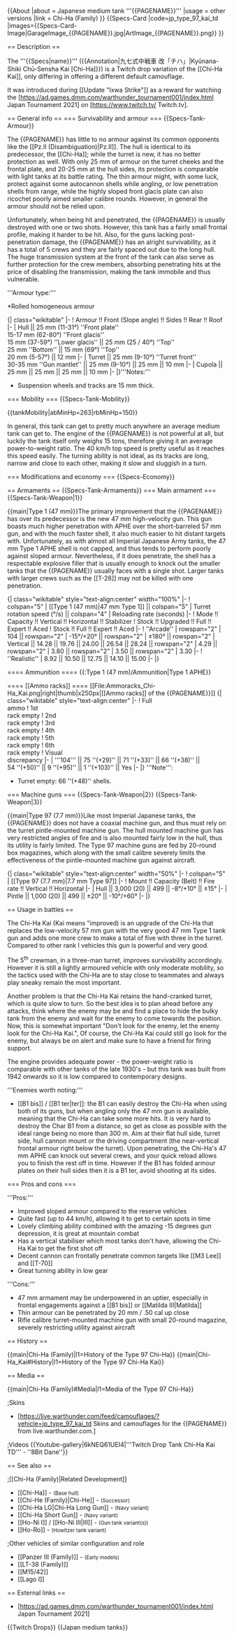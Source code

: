 {{About
|about = Japanese medium tank '''{{PAGENAME}}'''
|usage = other versions
|link = Chi-Ha (Family)
}}
{{Specs-Card
|code=jp_type_97_kai_td
|images={{Specs-Card-Image|GarageImage_{{PAGENAME}}.jpg|ArtImage_{{PAGENAME}}.png}}
}}

== Description ==
<!-- ''In the description, the first part should be about the history of the creation and combat usage of the vehicle, as well as its key features. In the second part, tell the reader about the ground vehicle in the game. Insert a screenshot of the vehicle, so that if the novice player does not remember the vehicle by name, he will immediately understand what kind of vehicle the article is talking about.'' -->
The '''{{Specs|name}}''' ({{Annotation|九七式中戦車 改「チハ」|Kyūnana-Shiki Chū-Sensha Kai [Chi-Ha]}}) is a Twitch drop variation of the [[Chi-Ha Kai]], only differing in offering a different default camouflage.

It was introduced during [[Update "Ixwa Strike"]] as a reward for watching the [https://ad.games.dmm.com/warthunder_tournament001/index.html Japan Tournament 2021] on [https://www.twitch.tv/ Twitch.tv].

== General info ==
=== Survivability and armour ===
{{Specs-Tank-Armour}}
<!-- ''Describe armour protection. Note the most well protected and key weak areas. Appreciate the layout of modules as well as the number and location of crew members. Is the level of armour protection sufficient, is the placement of modules helpful for survival in combat? If necessary use a visual template to indicate the most secure and weak zones of the armour.'' -->

The {{PAGENAME}} has little to no armour against its common opponents like the [[Pz.II (Disambiguation)|Pz.II]]. The hull is identical to its predecessor, the [[Chi-Ha]]; while the turret is new, it has no better protection as well. With only 25 mm of armour on the turret cheeks and the frontal plate, and 20-25 mm at the hull sides, its protection is comparable with light tanks at its battle rating. The thin armour might, with some luck, protect against some autocannon shells while angling, or low penetration shells from range, while the highly sloped front glacis plate can also ricochet poorly aimed smaller calibre rounds. However, in general the armour should not be relied upon.

Unfortunately, when being hit and penetrated, the {{PAGENAME}} is usually destroyed with one or two shots. However, this tank has a fairly small frontal profile, making it harder to be hit. Also, for the guns lacking post-penetration damage, the {{PAGENAME}} has an alright survivability, as it has a total of 5 crews and they are fairly spaced out due to the long hull. The huge transmission system at the front of the tank can also serve as further protection for the crew members, absorbing penetrating hits at the price of disabling the transmission, making the tank immobile and thus vulnerable.

'''Armour type:'''

*Rolled homogeneous armour

{| class="wikitable"
|-
! Armour !! Front (Slope angle) !! Sides !! Rear !! Roof
|-
| Hull || 25 mm (11-31°) ''Front plate'' <br> 15-17 mm (62-80°) ''Front glacis'' <br> 15 mm (37-59°) ''Lower glacis'' || 25 mm (25 / 40°) ''Top'' <br> 25 mm ''Bottom'' || 15 mm (69°) ''Top'' <br> 20 mm (5-57°) || 12 mm
|-
| Turret || 25 mm (9-10°) ''Turret front'' <br> 30-35 mm ''Gun mantlet'' || 25 mm (9-10°) || 25 mm || 10 mm
|-
| Cupola || 25 mm || 25 mm || 25 mm || 10 mm
|-
|}'''Notes:'''

* Suspension wheels and tracks are 15 mm thick.

=== Mobility ===
{{Specs-Tank-Mobility}}
<!-- ''Write about the mobility of the ground vehicle. Estimate the specific power and manoeuvrability, as well as the maximum speed forwards and backwards.'' -->

{{tankMobility|abMinHp=263|rbMinHp=150}}

In general, this tank can get to pretty much anywhere an average medium tank can get to. The engine of the {{PAGENAME}} is not powerful at all, but luckily the tank itself only weighs 15 tons, therefore giving it an average power-to-weight ratio. The 40 km/h top speed is pretty useful as it reaches this speed easily. The turning ability is not ideal, as its tracks are long, narrow and close to each other, making it slow and sluggish in a turn.

=== Modifications and economy ===
{{Specs-Economy}}

== Armaments ==
{{Specs-Tank-Armaments}}
=== Main armament ===
{{Specs-Tank-Weapon|1}}
<!-- ''Give the reader information about the characteristics of the main gun. Assess its effectiveness in a battle based on the reloading speed, ballistics and the power of shells. Do not forget about the flexibility of the fire, that is how quickly the cannon can be aimed at the target, open fire on it and aim at another enemy. Add a link to the main article on the gun: <code><nowiki>{{main|Name of the weapon}}</nowiki></code>. Describe in general terms the ammunition available for the main gun. Give advice on how to use them and how to fill the ammunition storage.'' -->
{{main|Type 1 (47 mm)}}The primary improvement that the {{PAGENAME}} has over its predecessor is the new 47 mm high-velocity gun. This gun boasts much higher penetration with APHE over the short-barreled 57 mm gun, and with the much faster shell, it also much easier to hit distant targets with. Unfortunately, as with almost all Imperial Japanese Army tanks, the 47 mm Type 1 APHE shell is not capped, and thus tends to perform poorly against sloped armour. Nevertheless, if it does penetrate, the shell has a respectable explosive filler that is usually enough to knock out the smaller tanks that the {{PAGENAME}} usually faces with a single shot. Larger tanks with larger crews such as the [[T-28]] may not be killed with one penetration.

{| class="wikitable" style="text-align:center" width="100%"
|-
! colspan="5" | [[Type 1 (47 mm)|47 mm Type 1]] || colspan="5" | Turret rotation speed (°/s) || colspan="4" | Reloading rate (seconds)
|-
! Mode !! Capacity !! Vertical !! Horizontal !! Stabilizer
! Stock !! Upgraded !! Full !! Expert !! Aced
! Stock !! Full !! Expert !! Aced
|-
! ''Arcade''
| rowspan="2" | 104 || rowspan="2" | -15°/+20° || rowspan="2" | ±180° || rowspan="2" | Vertical || 14.28 || 19.76 || 24.00 || 26.54 || 28.24 || rowspan="2" | 4.29 || rowspan="2" | 3.80 || rowspan="2" | 3.50 || rowspan="2" | 3.30
|-
! ''Realistic''
| 8.92 || 10.50 || 12.75 || 14.10 || 15.00
|-
|}

==== Ammunition ====
{{:Type 1 (47 mm)/Ammunition|Type 1 APHE}}

==== [[Ammo racks]] ====
[[File:Ammoracks_Chi-Ha_Kai.png|right|thumb|x250px|[[Ammo racks]] of the {{PAGENAME}}]]
{| class="wikitable" style="text-align:center"
|-
! Full<br>ammo
! 1st<br>rack empty
! 2nd<br>rack empty
! 3rd<br>rack empty
! 4th<br>rack empty
! 5th<br>rack empty
! 6th<br>rack empty
! Visual<br>discrepancy
|-
| '''104''' || 75&nbsp;''(+29)'' || 71&nbsp;''(+33)'' || 66&nbsp;''(+38)'' || 54&nbsp;''(+50)'' || 9&nbsp;''(+95)'' || 1&nbsp;''(+103)'' || Yes
|-
|}
'''Note''':

* Turret empty: 66&nbsp;''(+48)'' shells.

=== Machine guns ===
{{Specs-Tank-Weapon|2}}
{{Specs-Tank-Weapon|3}}
<!-- ''Offensive and anti-aircraft machine guns not only allow you to fight some aircraft but also are effective against lightly armoured vehicles. Evaluate machine guns and give recommendations on its use.'' -->
{{main|Type 97 (7.7 mm)}}Like most Imperial Japanese tanks, the {{PAGENAME}} does not have a coaxial machine gun, and thus must rely on the turret pintle-mounted machine gun. The hull mounted machine gun has very restricted angles of fire and is also mounted fairly low in the hull, thus its utility is fairly limited. The Type 97 machine guns are fed by 20-round box magazines, which along with the small calibre severely limits the effectiveness of the pintle-mounted machine gun against aircraft.

{| class="wikitable" style="text-align:center" width="50%"
|-
! colspan="5" | [[Type 97 (7.7 mm)|7.7 mm Type 97]]
|-
! Mount !! Capacity (Belt) !! Fire rate !! Vertical !! Horizontal
|-
| Hull || 3,000 (20) || 499 || -8°/+10° || ±15°
|-
| Pintle || 1,000 (20) || 499 || ±20° || -10°/+60°
|-
|}

== Usage in battles ==
<!-- ''Describe the tactics of playing in the vehicle, the features of using vehicles in the team and advice on tactics. Refrain from creating a "guide" - do not impose a single point of view but instead give the reader food for thought. Describe the most dangerous enemies and give recommendations on fighting them. If necessary, note the specifics of the game in different modes (AB, RB, SB).'' -->
The Chi-Ha Kai (Kai means "improved) is an upgrade of the Chi-Ha that replaces the low-velocity 57 mm gun with the very good 47 mm Type 1 tank gun and adds one more crew to make a total of five with three in the turret. Compared to other rank I vehicles this gun is powerful and very good.

The 5<sup>th</sup> crewman, in a three-man turret, improves survivability accordingly. However it is still a lightly armoured vehicle with only moderate mobility, so the tactics used with the Chi-Ha are to stay close to teammates and always play sneaky remain the most important.

Another problem is that the Chi-Ha Kai retains the hand-cranked turret, which is quite slow to turn. So the best idea is to plan ahead before any attacks, think where the enemy may be and find a place to hide the bulky tank from the enemy and wait for the enemy to come towards the position. Now, this is somewhat important "Don't look for the enemy, let the enemy look for the Chi-Ha Kai.", Of course, the Chi-Ha Kai could still go look for the enemy, but always be on alert and make sure to have a friend for firing support.

The engine provides adequate power - the power-weight ratio is comparable with other tanks of the late 1930's - but this tank was built from 1942 onwards so it is low compared to contemporary designs.

'''Enemies worth noting:'''

* [[B1 bis]] / [[B1 ter|ter]]: the B1 can easily destroy the Chi-Ha when using both of its guns, but when angling only the 47 mm gun is available, meaning that the Chi-Ha can take some more hits. It is very hard to destroy the Char B1 from a distance, so get as close as possible with the ideal range being no more than 300 m. Aim at their flat hull side, turret side, hull cannon mount or the driving compartment (the near-vertical frontal armour right below the turret). Upon penetrating, the Chi-Ha's 47 mm APHE can knock out several crews, and your quick reload allows you to finish the rest off in time. However if the B1 has folded armour plates on their hull sides then it is a B1 ter, avoid shooting at its sides.

=== Pros and cons ===
<!-- ''Summarise and briefly evaluate the vehicle in terms of its characteristics and combat effectiveness. Mark its pros and cons in a bulleted list. Try not to use more than 6 points for each of the characteristics. Avoid using categorical definitions such as "bad", "good" and the like - use substitutions with softer forms such as "inadequate" and "effective".'' -->

'''Pros:'''

* Improved sloped armour compared to the reserve vehicles
* Quite fast (up to 44 km/h), allowing it to get to certain spots in time
* Lovely climbing ability combined with the amazing -15 degrees gun depression, it is great at mountain combat
* Has a vertical stabiliser which most tanks don't have, allowing the Chi-Ha Kai to get the first shot off
* Decent cannon can frontally penetrate common targets like [[M3 Lee]] and [[T-70]]
* Great turning ability in low gear

'''Cons:'''

* 47 mm armament may be underpowered in an uptier, especially in frontal engagements against a [[B1 bis]] or [[Matilda III|Matilda]]
* Thin armour can be penetrated by 20 mm / .50 cal up close
* Rifle calibre turret-mounted machine gun with small 20-round magazine, severely restricting utility against aircraft

== History ==
<!-- ''Describe the history of the creation and combat usage of the vehicle in more detail than in the introduction. If the historical reference turns out to be too long, take it to a separate article, taking a link to the article about the vehicle and adding a block "/History" (example: <nowiki>https://wiki.warthunder.com/(Vehicle-name)/History</nowiki>) and add a link to it here using the <code>main</code> template. Be sure to reference text and sources by using <code><nowiki><ref></ref></nowiki></code>, as well as adding them at the end of the article with <code><nowiki><references /></nowiki></code>. This section may also include the vehicle's dev blog entry (if applicable) and the in-game encyclopedia description (under <code><nowiki>=== In-game description ===</nowiki></code>, also if applicable).'' -->
{{main|Chi-Ha (Family)|l1=History of the Type 97 Chi-Ha}}
{{main|Chi-Ha_Kai#History|l1=History of the Type 97 Chi-Ha Kai}}

== Media ==
<!-- ''Excellent additions to the article would be video guides, screenshots from the game, and photos.'' -->
{{main|Chi-Ha (Family)#Media|l1=Media of the Type 97 Chi-Ha}}

;Skins
* [https://live.warthunder.com/feed/camouflages/?vehicle=jp_type_97_kai_td Skins and camouflages for the {{PAGENAME}} from live.warthunder.com.]

;Videos
{{Youtube-gallery|6kNEQ61UEI4|'''Twitch Drop Tank Chi-Ha Kai TD''' - ''8Bit Dane''}}

== See also ==
<!-- ''Links to the articles on the War Thunder Wiki that you think will be useful for the reader, for example:''
* ''reference to the series of the vehicles;''
* ''links to approximate analogues of other nations and research trees.'' -->

;[[Chi-Ha (Family)|Related Development]]
* [[Chi-Ha]] - <small>(Base hull)</small>
* [[Chi-He (Family)|Chi-He]] - <small>(Successor)</small>
* [[Chi-Ha LG|Chi-Ha Long Gun]] - <small>(Navy variant)</small>
* [[Chi-Ha Short Gun]] - <small>(Navy variant)</small>
* [[Ho-Ni I]] / [[Ho-Ni III|III]] - <small>(Gun tank variant(s))</small>
* [[Ho-Ro]] - <small>(Howitzer tank variant)</small>

;Other vehicles of similar configuration and role
* [[Panzer III (Family)]] - <small>(Early models)</small>
* [[LT-38 (Family)]]
* [[M15/42]]
* [[Lago I]]

== External links ==
<!-- ''Paste links to sources and external resources, such as:''
* ''topic on the official game forum;''
* ''other literature.'' -->

* [https://ad.games.dmm.com/warthunder_tournament001/index.html Japan Tournament 2021]

{{Twitch Drops}}
{{Japan medium tanks}}